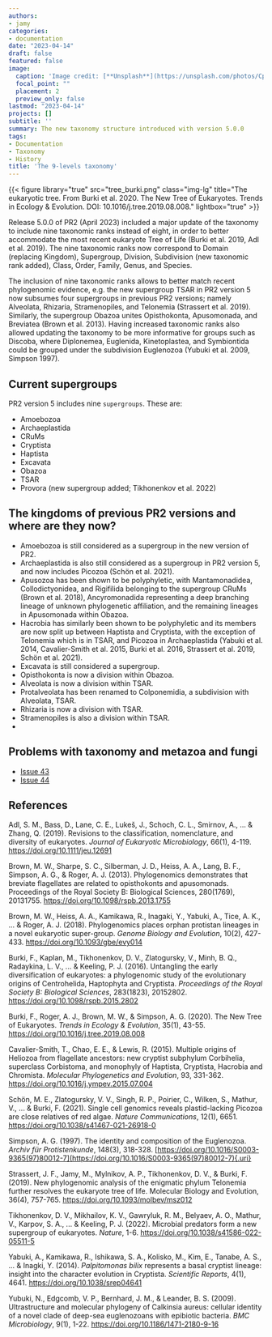 ```yaml
---
authors:
- jamy
categories:
- documentation
date: "2023-04-14"
draft: false
featured: false
image:
  caption: 'Image credit: [**Unsplash**](https://unsplash.com/photos/CpkOjOcXdUY)'
  focal_point: ""
  placement: 2
  preview_only: false
lastmod: "2023-04-14"
projects: []
subtitle: ''
summary: The new taxonomy structure introduced with version 5.0.0
tags:
- Documentation
- Taxonomy
- History
title: 'The 9-levels taxonomy'
---
```


{{< figure library="true" src="tree_burki.png" class="img-lg" title="The eukaryotic tree. From Burki et al. 2020. The New Tree of Eukaryotes. Trends in Ecology & Evolution. DOI: 10.1016/j.tree.2019.08.008." lightbox="true" >}}

Release 5.0.0 of PR2 (April 2023) included a major update of the taxonomy to include nine taxonomic ranks instead of eight, in order to better accommodate the most recent eukaryote Tree of Life (Burki et al. 2019, Adl et al. 2019). The nine taxonomic ranks now correspond to Domain (replacing Kingdom), Supergroup, Division, Subdivision (new taxonomic rank added), Class, Order, Family, Genus, and Species.

The inclusion of nine taxonomic ranks allows to better match recent phylogenomic evidence, e.g. the new supergroup TSAR in PR2 version 5 now subsumes four supergroups in previous PR2 versions; namely Alveolata, Rhizaria, Stramenopiles, and Telonemia (Strassert et al. 2019). Similarly, the supergroup Obazoa unites Opisthokonta, Apusomonada, and Breviatea (Brown et al. 2013). Having increased taxonomic ranks also allowed updating the taxonomy to be more informative for groups such as Discoba, where Diplonemea, Euglenida, Kinetoplastea, and Symbiontida could be grouped under the subdivision Euglenozoa (Yubuki et al. 2009, Simpson 1997).

## Current supergroups

PR2 version 5 includes nine `supergroups`. These are:

-   Amoebozoa
-   Archaeplastida
-   CRuMs
-   Cryptista
-   Haptista
-   Excavata
-   Obazoa
-   TSAR
-   Provora (new supergroup added; Tikhonenkov et al. 2022)

## The kingdoms of previous PR2 versions and where are they now?

-   Amoebozoa is still considered as a supergroup in the new version of PR2.
-   Archaeplastida is also still considered as a supergroup in PR2 version 5, and now includes Picozoa (Schön et al. 2021).
-   Apusozoa has been shown to be polyphyletic, with Mantamonadidea, Collodictyonidea, and Rigifilida belonging to the supergroup CRuMs (Brown et al. 2018), Ancyromonadida representing a deep branching lineage of unknown phylogenetic affiliation, and the remaining lineages in Apusomonada within Obazoa.
-   Hacrobia has similarly been shown to be polyphyletic and its members are now split up between Haptista and Cryptista, with the exception of Telonemia which is in TSAR, and Picozoa in Archaeplastida (Yabuki et al. 2014, Cavalier-Smith et al. 2015, Burki et al. 2016, Strassert et al. 2019, Schön et al. 2021).
-   Excavata is still considered a supergroup.
-   Opisthokonta is now a division within Obazoa.
-   Alveolata is now a division within TSAR.
-   Protalveolata has been renamed to Colponemidia, a subdivision with Alveolata, TSAR.
-   Rhizaria is now a division with TSAR.
-   Stramenopiles is also a division within TSAR.
-   
## Problems with taxonomy and metazoa and fungi
* [Issue 43](https://github.com/pr2database/pr2database/issues/43)
* [Issue 44](https://github.com/pr2database/pr2database/issues/44)

## References

Adl, S. M., Bass, D., Lane, C. E., Lukeš, J., Schoch, C. L., Smirnov, A., ... & Zhang, Q. (2019). Revisions to the classification, nomenclature, and diversity of eukaryotes. *Journal of Eukaryotic Microbiology*, 66(1), 4-119. <https://doi.org/10.1111/jeu.12691>

Brown, M. W., Sharpe, S. C., Silberman, J. D., Heiss, A. A., Lang, B. F., Simpson, A. G., & Roger, A. J. (2013). Phylogenomics demonstrates that breviate flagellates are related to opisthokonts and apusomonads. Proceedings of the Royal Society B: Biological Sciences, 280(1769), 20131755. <https://doi.org/10.1098/rspb.2013.1755>

Brown, M. W., Heiss, A. A., Kamikawa, R., Inagaki, Y., Yabuki, A., Tice, A. K., ... & Roger, A. J. (2018). Phylogenomics places orphan protistan lineages in a novel eukaryotic super-group. *Genome Biology and Evolution*, 10(2), 427-433. <https://doi.org/10.1093/gbe/evy014>

Burki, F., Kaplan, M., Tikhonenkov, D. V., Zlatogursky, V., Minh, B. Q., Radaykina, L. V., ... & Keeling, P. J. (2016). Untangling the early diversification of eukaryotes: a phylogenomic study of the evolutionary origins of Centrohelida, Haptophyta and Cryptista. *Proceedings of the Royal Society B: Biological Sciences*, 283(1823), 20152802. <https://doi.org/10.1098/rspb.2015.2802>

Burki, F., Roger, A. J., Brown, M. W., & Simpson, A. G. (2020). The New Tree of Eukaryotes. *Trends in Ecology & Evolution*, 35(1), 43-55. <https://doi.org/10.1016/j.tree.2019.08.008>

Cavalier-Smith, T., Chao, E. E., & Lewis, R. (2015). Multiple origins of Heliozoa from flagellate ancestors: new cryptist subphylum Corbihelia, superclass Corbistoma, and monophyly of Haptista, Cryptista, Hacrobia and Chromista. *Molecular Phylogenetics and Evolution*, 93, 331-362. <https://doi.org/10.1016/j.ympev.2015.07.004>

Schön, M. E., Zlatogursky, V. V., Singh, R. P., Poirier, C., Wilken, S., Mathur, V., ... & Burki, F. (2021). Single cell genomics reveals plastid-lacking Picozoa are close relatives of red algae. *Nature Communications*, 12(1), 6651. <https://doi.org/10.1038/s41467-021-26918-0>

Simpson, A. G. (1997). The identity and composition of the Euglenozoa. *Archiv für Protistenkunde*, 148(3), 318-328. [https://doi.org/10.1016/S0003-9365(97)80012-7](https://doi.org/10.1016/S0003-9365(97)80012-7){.uri}

Strassert, J. F., Jamy, M., Mylnikov, A. P., Tikhonenkov, D. V., & Burki, F. (2019). New phylogenomic analysis of the enigmatic phylum Telonemia further resolves the eukaryote tree of life. Molecular Biology and Evolution, 36(4), 757-765. <https://doi.org/10.1093/molbev/msz012>

Tikhonenkov, D. V., Mikhailov, K. V., Gawryluk, R. M., Belyaev, A. O., Mathur, V., Karpov, S. A., ... & Keeling, P. J. (2022). Microbial predators form a new supergroup of eukaryotes. *Nature*, 1-6. <https://doi.org/10.1038/s41586-022-05511-5>

Yabuki, A., Kamikawa, R., Ishikawa, S. A., Kolisko, M., Kim, E., Tanabe, A. S., ... & Inagki, Y. (2014). *Palpitomonas bilix* represents a basal cryptist lineage: insight into the character evolution in Cryptista. *Scientific Reports*, 4(1), 4641. <https://doi.org/10.1038/srep04641>

Yubuki, N., Edgcomb, V. P., Bernhard, J. M., & Leander, B. S. (2009). Ultrastructure and molecular phylogeny of Calkinsia aureus: cellular identity of a novel clade of deep-sea euglenozoans with epibiotic bacteria. *BMC Microbiology*, 9(1), 1-22. <https://doi.org/10.1186/1471-2180-9-16>
